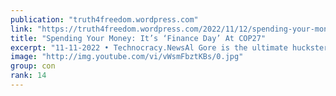 ```yaml
---
publication: "truth4freedom.wordpress.com"
link: "https://truth4freedom.wordpress.com/2022/11/12/spending-your-money-its-finance-day-at-cop27/"
title: "Spending Your Money: It’s ‘Finance Day’ At COP27"
excerpt: "11-11-2022 • Technocracy.NewsAl Gore is the ultimate huckster when pumping the UN delegates to climate action. In bunko terms, this is the practice of “shaking the money tree” to loose …"
image: "http://img.youtube.com/vi/vWsmFbztKBs/0.jpg"
group: con
rank: 14
---
```

